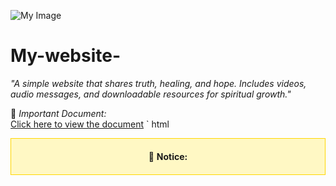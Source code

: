 
![My Image](https://i.postimg.cc/W3kM7rgd/20250518-101215.jpg)
# My-website-
*"A simple website that shares truth, healing, and hope. Includes videos, audio messages, and downloadable resources for spiritual growth."*

📄 *Important Document:*  
[Click here to view the document](https://eu.docworkspace.com/d/sILCzp8ecAq2ItMAG?sa=601.1123)
`
html
<div style="background:#fff8c4; padding:20px; border:1px solid #ffd700; text-align:center;">
  📢 <strong>Notice:</strong>
  <a href="https://eu.docworkspace.com/d/sILCzp8ecAq2ItMAG?sa=601.1123"